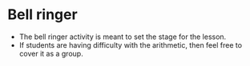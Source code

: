 # Bell ringer

- The bell ringer activity is meant to set the stage for the lesson.
- If students are having difficulty with the arithmetic, then feel free to cover it as a group.
